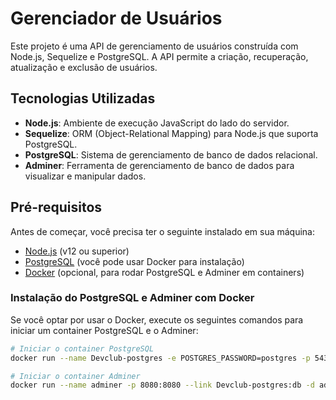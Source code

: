 # Gerenciador de Usuários

Este projeto é uma API de gerenciamento de usuários construída com Node.js, Sequelize e PostgreSQL. A API permite a criação, recuperação, atualização e exclusão de usuários.

## Tecnologias Utilizadas

- **Node.js**: Ambiente de execução JavaScript do lado do servidor.
- **Sequelize**: ORM (Object-Relational Mapping) para Node.js que suporta PostgreSQL.
- **PostgreSQL**: Sistema de gerenciamento de banco de dados relacional.
- **Adminer**: Ferramenta de gerenciamento de banco de dados para visualizar e manipular dados.

## Pré-requisitos

Antes de começar, você precisa ter o seguinte instalado em sua máquina:

- [Node.js](https://nodejs.org/) (v12 ou superior)
- [PostgreSQL](https://www.postgresql.org/) (você pode usar Docker para instalação)
- [Docker](https://www.docker.com/) (opcional, para rodar PostgreSQL e Adminer em containers)

### Instalação do PostgreSQL e Adminer com Docker

Se você optar por usar o Docker, execute os seguintes comandos para iniciar um container PostgreSQL e o Adminer:

```bash
# Iniciar o container PostgreSQL
docker run --name Devclub-postgres -e POSTGRES_PASSWORD=postgres -p 5432:5432 -d postgres

# Iniciar o container Adminer
docker run --name adminer -p 8080:8080 --link Devclub-postgres:db -d adminer
